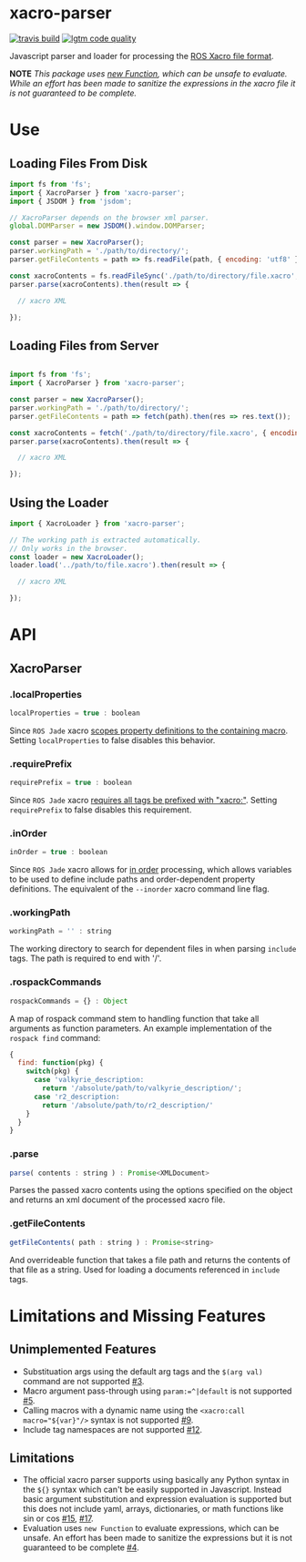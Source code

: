 # xacro-parser


<!-- [![npm version](https://img.shields.io/npm/v/xacro-parser.svg?style=flat-square)](https://www.npmjs.com/package/xacro-parser) -->
[![travis build](https://img.shields.io/travis/gkjohnson/xacro-parser.svg?style=flat-square)](https://travis-ci.org/gkjohnson/xacro-parser)
[![lgtm code quality](https://img.shields.io/lgtm/grade/javascript/g/gkjohnson/xacro-parser.svg?style=flat-square&label=code-quality)](https://lgtm.com/projects/g/gkjohnson/xacro-parser/)

Javascript parser and loader for processing the [ROS Xacro file format](http://wiki.ros.org/xacro). 

**NOTE**
_This package uses [new Function](https://github.com/gkjohnson/xacro-parser/blob/master/src/XacroParser.js#L146), which can be unsafe to evaluate. While an effort has been made to sanitize the expressions in the xacro file it is not guaranteed to be complete._

# Use

## Loading Files From Disk

```js
import fs from 'fs';
import { XacroParser } from 'xacro-parser';
import { JSDOM } from 'jsdom';

// XacroParser depends on the browser xml parser.
global.DOMParser = new JSDOM().window.DOMParser;

const parser = new XacroParser();
parser.workingPath = './path/to/directory/';
parser.getFileContents = path => fs.readFile(path, { encoding: 'utf8' });

const xacroContents = fs.readFileSync('./path/to/directory/file.xacro', { encoding: 'utf8' });
parser.parse(xacroContents).then(result => {

  // xacro XML

});

```

## Loading Files from Server

```js

import fs from 'fs';
import { XacroParser } from 'xacro-parser';

const parser = new XacroParser();
parser.workingPath = './path/to/directory/';
parser.getFileContents = path => fetch(path).then(res => res.text());

const xacroContents = fetch('./path/to/directory/file.xacro', { encoding: 'utf8' });
parser.parse(xacroContents).then(result => {

  // xacro XML

});

```

## Using the Loader

```js
import { XacroLoader } from 'xacro-parser';

// The working path is extracted automatically.
// Only works in the browser.
const loader = new XacroLoader();
loader.load('../path/to/file.xacro').then(result => {

  // xacro XML

});
```

# API

## XacroParser

### .localProperties

```js
localProperties = true : boolean
```

Since `ROS Jade` xacro [scopes property definitions to the containing macro](http://wiki.ros.org/xacro#Local_properties). Setting `localProperties` to false disables this behavior.

### .requirePrefix

```js
requirePrefix = true : boolean
```

Since `ROS Jade` xacro [requires all tags be prefixed with "xacro:"](http://wiki.ros.org/xacro#Deprecated_Syntax). Setting `requirePrefix` to false disables this requirement.

### .inOrder

```js
inOrder = true : boolean
```

Since `ROS Jade` xacro allows for [in order](http://wiki.ros.org/xacro#Processing_Order) processing, which allows variables to be used to define include paths and order-dependent property definitions. The equivalent of the `--inorder` xacro command line flag.

### .workingPath

```js
workingPath = '' : string
```

The working directory to search for dependent files in when parsing `include` tags. The path is required to end with '/'.

### .rospackCommands

```js
rospackCommands = {} : Object
```

A map of rospack command stem to handling function that take all arguments as function parameters. An example implementation of the `rospack find` command:

```js
{
  find: function(pkg) {
    switch(pkg) {
      case 'valkyrie_description:
        return '/absolute/path/to/valkyrie_description/';
      case 'r2_description:
        return '/absolute/path/to/r2_description/'
    }
  }
}
```

### .parse

```js
parse( contents : string ) : Promise<XMLDocument>
```

Parses the passed xacro contents using the options specified on the object and returns an xml document of the processed xacro file.

### .getFileContents

```js
getFileContents( path : string ) : Promise<string>
```

And overrideable function that takes a file path and returns the contents of that file as a string. Used for loading a documents referenced in `include` tags.

# Limitations and Missing Features

## Unimplemented Features

- Substituation args using the default arg tags and the `$(arg val)` command are not supported [#3](https://github.com/gkjohnson/xacro-parser/issues/3).
- Macro argument pass-through using `param:=^|default` is not supported [#5](https://github.com/gkjohnson/xacro-parser/issues/5).
- Calling macros with a dynamic name using the `<xacro:call macro="${var}"/>` syntax is not supported [#9](https://github.com/gkjohnson/xacro-parser/issues/9). 
- Include tag namespaces are not supported [#12](https://github.com/gkjohnson/xacro-parser/issues/12).

## Limitations

- The official xacro parser supports using basically any Python syntax in the `${}` syntax which can't be easily supported in Javascript. Instead basic argument substitution and expression evaluation is supported but this does not include yaml, arrays, dictionaries, or math functions like sin or cos [#15](https://github.com/gkjohnson/xacro-parser/issues/15), [#17](https://github.com/gkjohnson/xacro-parser/issues/17).
- Evaluation uses `new Function` to evaluate expressions, which can be unsafe. An effort has been made to sanitize the expressions but it is not guaranteed to be complete [#4](https://github.com/gkjohnson/xacro-parser/issues/4).
